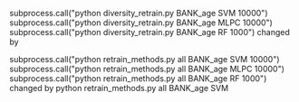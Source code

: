 subprocess.call("python diversity_retrain.py BANK_age SVM 10000")
subprocess.call("python diversity_retrain.py BANK_age MLPC 10000")
subprocess.call("python diversity_retrain.py BANK_age RF 1000") 
changed by


subprocess.call("python retrain_methods.py all BANK_age SVM 10000")
subprocess.call("python retrain_methods.py all BANK_age MLPC 10000")
subprocess.call("python retrain_methods.py all BANK_age RF 1000")
changed by
python retrain_methods.py all BANK_age SVM